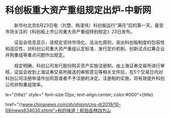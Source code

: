 # 科创板重大资产重组规定出炉-中新网

　　新华社北京8月23日电（刘慧、杨凌伟）科创板运行“满月”后的第一天，备受市场关注的《科创板上市公司重大资产重组特别规定》23日发布。

　　证监会信息显示，该规定坚持市场化、法治化原则，突出科创板制度的包容性和适应性，对科创公司重大资产重组认定标准、发行定价机制、创新试点红筹企业并购重组等重点问题作出规定。

　　规定明确，科创公司发行股份购买资产实施注册制，由上海证券交易所进行审核，证监会收到上海证券交易所报送的审核意见等相关文件后，在5个交易日内对科创公司注册申请作出同意或者不予注册的决定。注册制的实施，将有效提升科创公司并购重组效率。

le="{title}" style=" font-size:12px; text-align:center; color:#000">{title}

href="//www.chinanews.com/sh/shipin/cns-d/2019/10-09/news834030.shtml">秋的味道！航拍吉林四方山
